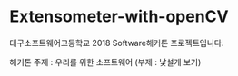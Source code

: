 # Extensometer-with-openCV
대구소프트웨어고등학교 2018 Software해커톤 프로젝트입니다.

해커톤 주제 : 우리를 위한 소프트웨어
(부제 : 낯설게 보기)
